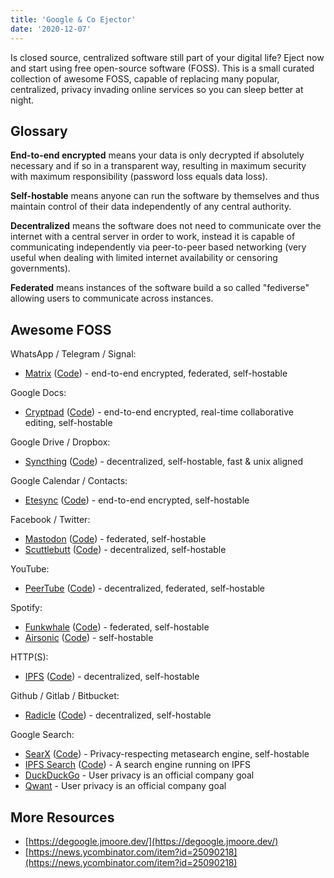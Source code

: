 ```yaml
---
title: 'Google & Co Ejector'
date: '2020-12-07'
---
```

Is closed source, centralized software still part of your digital life? Eject now and start using free open-source software (FOSS). This is a small curated collection of awesome FOSS, capable of replacing many popular, centralized, privacy invading online services so you can sleep better at night.

## Glossary
**End-to-end encrypted** means your data is only decrypted if absolutely necessary and if so in a transparent way, resulting in maximum security with maximum responsibility (password loss equals data loss).

**Self-hostable** means anyone can run the software by themselves and thus maintain control of their data independently of any central authority.

**Decentralized** means the software does not need to communicate over the internet with a central server in order to work, instead it is capable of communicating independently via peer-to-peer based networking (very useful when dealing with limited internet availability or censoring governments). 

**Federated** means instances of the software build a so called "fediverse" allowing users to communicate across instances.

## Awesome FOSS

WhatsApp / Telegram / Signal:
- [Matrix](https://matrix.org/) ([Code](https://github.com/matrix-org/synapse)) - end-to-end encrypted, federated, self-hostable

Google Docs:
- [Cryptpad](https://cryptpad.fr/) ([Code](https://github.com/xwiki-labs/cryptpad)) - end-to-end encrypted, real-time collaborative editing, self-hostable

Google Drive / Dropbox:
- [Syncthing](https://syncthing.net/) ([Code](https://github.com/syncthing/syncthing)) - decentralized, self-hostable, fast & unix aligned

Google Calendar / Contacts:
- [Etesync](https://www.etesync.com/) ([Code](https://github.com/etesync/server)) - end-to-end encrypted, self-hostable

Facebook / Twitter:
- [Mastodon](https://joinmastodon.org/) ([Code](https://github.com/tootsuite/mastodon)) - federated, self-hostable
- [Scuttlebutt](https://scuttlebutt.nz/) ([Code](https://github.com/ssbc/ssb-server)) - decentralized, self-hostable

YouTube:
- [PeerTube](https://joinpeertube.org/) ([Code](https://github.com/Chocobozzz/PeerTube)) - decentralized, federated, self-hostable

Spotify:
- [Funkwhale](https://funkwhale.audio/) ([Code](https://dev.funkwhale.audio/funkwhale/funkwhale)) - federated, self-hostable
- [Airsonic](https://airsonic.github.io/) ([Code](https://github.com/airsonic/airsonic)) - self-hostable

HTTP(S):
- [IPFS](https://ipfs.io/) ([Code](https://github.com/ipfs/go-ipfs)) - decentralized, self-hostable

Github / Gitlab / Bitbucket:
- [Radicle](https://radicle.xyz/) ([Code](https://github.com/radicle-dev/radicle-upstream)) - decentralized, self-hostable

Google Search:
- [SearX](https://searx.me/) ([Code](https://github.com/searx/searx)) - Privacy-respecting metasearch engine, self-hostable
- [IPFS Search](https://ipfs-search.com/) ([Code](https://github.com/ipfs-search/ipfs-search)) - A search engine running on IPFS
- [DuckDuckGo](https://duckduckgo.com/) - User privacy is an official company goal
- [Qwant](https://www.qwant.com/) - User privacy is an official company goal

## More Resources
- [https://degoogle.jmoore.dev/](https://degoogle.jmoore.dev/)
- [https://news.ycombinator.com/item?id=25090218](https://news.ycombinator.com/item?id=25090218)
